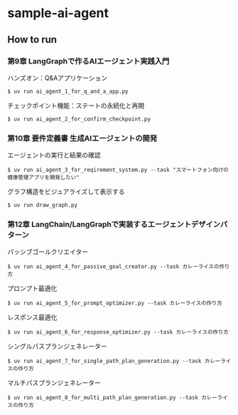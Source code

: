# sample-ai-agent

## How to run
### 第9章 LangGraphで作るAIエージェント実践入門

ハンズオン：Q&Aアプリケーション

    $ uv run ai_agent_1_for_q_and_a_app.py

チェックポイント機能：ステートの永続化と再開

    $ uv run ai_agent_2_for_confirm_checkpoint.py


### 第10章 要件定義書 生成AIエージェントの開発

エージェントの実行と結果の確認

    $ uv run ai_agent_3_for_reqirement_system.py --task "スマートフォン向けの健康管理アプリを開発したい"

グラフ構造をビジュアライズして表示する

    $ uv run draw_graph.py


### 第12章 LangChain/LangGraphで実装するエージェントデザインパターン

パッシブゴールクリエイター

    $ uv run ai_agent_4_for_passive_goal_creator.py --task カレーライスの作り方

プロンプト最適化

    $ uv run ai_agent_5_for_prompt_optimizer.py --task カレーライスの作り方

レスポンス最適化

    $ uv run ai_agent_6_for_response_optimizer.py --task カレーライスの作り方

シングルパスプランジェネレーター

    $ uv run ai_agent_7_for_single_path_plan_generation.py --task カレーライスの作り方

マルチパスプランジェネレーター

    $ uv run ai_agent_8_for_multi_path_plan_generation.py --task カレーライスの作り方
